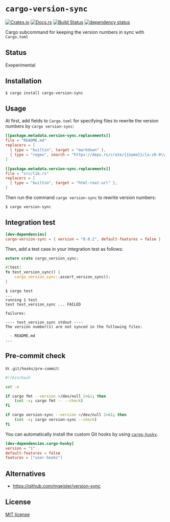 # `cargo-version-sync`

[![Crates.io](https://img.shields.io/crates/v/cargo-version-sync.svg)](https://crates.io/crates/cargo-version-sync)
[![Docs.rs](https://docs.rs/cargo-version-sync/badge.svg)](https://docs.rs/cargo-version-sync)
[![Build Status](https://travis-ci.org/ubnt-intrepid/cargo-version-sync.svg?branch=master)](https://travis-ci.org/ubnt-intrepid/cargo-version-sync)
[![dependency status](https://deps.rs/crate/cargo-version-sync/0.0.2/status.svg)](https://deps.rs/crate/cargo-version-sync/0.0.2)

Cargo subcommand for keeping the version numbers in sync with `Cargo.toml`

## Status

Exeperimental

## Installation

```shell-session
$ cargo install cargo-version-sync
```

## Usage

At first, add fields to `Cargo.toml` for specifying files to rewrite the version numbers by `cargo version-sync`:

```toml
[[package.metadata.version-sync.replacements]]
file = "README.md"
replacers = [
  { type = "builtin", target = "markdown" },
  { type = "regex", search = "https://deps.rs/crate/{{name}}/[a-z0-9\\.-]+", replace = "https://deps.rs/crate//{{name}}/{{version}}" },
]

[[package.metadata.version-sync.replacements]]
file = "src/lib.rs"
replacers = [
  { type = "builtin", target = "html-root-url" },
]
```

Then run the command `cargo version-sync` to rewrite version numbers:

```shell-session
$ cargo version-sync
```

## Integration test


```toml
[dev-dependencies]
cargo-version-sync = { version = "0.0.2", default-features = false }
```

Then, add a test case in your integration test as follows:

```rust
extern crate cargo_version_sync;

#[test]
fn test_version_sync() {
    cargo_version_sync::assert_version_sync();
}
```

```command
$ cargo test
...
running 1 test
test test_version_sync ... FAILED

failures:

---- test_version_sync stdout ----
The version number(s) are not synced in the following files:

  - README.md
...
```

## Pre-commit check

in `.git/hooks/pre-commit`:

```sh
#!/bin/bash

set -e

if cargo fmt --version >/dev/null 2>&1; then
    (set -x; cargo fmt -- --check)
fi

if cargo version-sync --version >/dev/null 2>&1; then
    (set -x; cargo version-sync --check)
fi
```

You can automatically install the custom Git hooks by using [`cargo-husky`].

```toml
[dev-dependencies.cargo-husky]
version = "1"
default-features = false
features = ["user-hooks"]
```

[`cargo-husky`]: https://github.com/rhysd/cargo-husky.git

## Alternatives

* https://github.com/mgeisler/version-sync

## License

[MIT license](./LICENSE)

<!--
```toml
cargo-version-sync = "0.0.2"
```
-->
